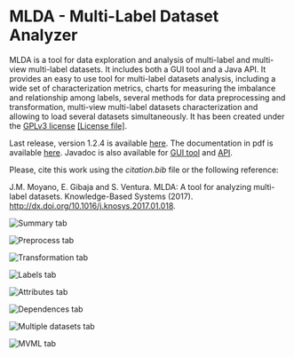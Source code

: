 # MLDA - Multi-Label Dataset Analyzer 

MLDA is a tool for data exploration and analysis of multi-label and multi-view multi-label datasets. It includes both a GUI tool and a Java API.
It provides an easy to use tool for multi-label datasets analysis, including a wide set of characterization metrics, charts for measuring the imbalance and relationship among labels, several methods for data preprocessing and transformation, multi-view multi-label datasets characterization and allowing to load several datasets simultaneously.
It has been created under the [GPLv3 license](https://www.gnu.org/licenses/gpl-3.0.en.html) [\[License file\]](https://github.com/i02momuj/MLDA/blob/master/LICENSE).

Last release, version 1.2.4 is available [here](https://github.com/i02momuj/MLDA/releases/tag/1.2.4).
The documentation in pdf is available [here](https://github.com/i02momuj/MLDA/blob/master/doc/MLDA_Doc.pdf).
Javadoc is also available for [GUI tool](https://github.com/i02momuj/MLDA/tree/master/MLDA%20GUI/javadoc) and [API](https://github.com/i02momuj/MLDA/tree/master/API/MLDA_API/javadoc).

Please, cite this work using the *citation.bib* file or the following reference:

J.M. Moyano, E. Gibaja and S. Ventura. MLDA: A tool for analyzing multi-label datasets. Knowledge-Based Systems (2017). http://dx.doi.org/10.1016/j.knosys.2017.01.018.

![Summary tab](http://www.uco.es/~i02momuj/img/MLDA_summary.png "Summary tab")

![Preprocess tab](http://www.uco.es/~i02momuj/img/MLDA_preprocess.png "Preprocess tab")

![Transformation tab](http://www.uco.es/~i02momuj/img/MLDA_transformation.png "Transformation tab")

![Labels tab](http://www.uco.es/~i02momuj/img/MLDA_labels.png "Labels tab")

![Attributes tab](http://www.uco.es/~i02momuj/img/MLDA_attributes.png "Attributes tab")

![Dependences tab](http://www.uco.es/~i02momuj/img/MLDA_dependences.png "Dependences tab")

![Multiple datasets tab](http://www.uco.es/~i02momuj/img/MLDA_multiple.png "Multiple datasets tab")

![MVML tab](http://www.uco.es/~i02momuj/img/MLDA_mvml.png "MVML tab")
